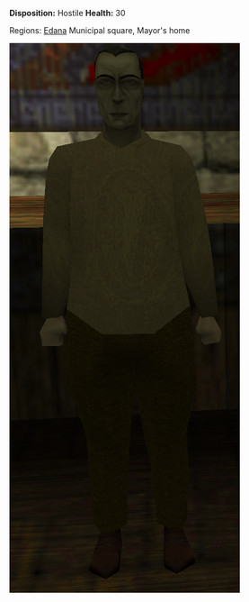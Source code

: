 **Disposition:** Hostile
**Health:** 30

Regions:
	[Edana](../../Regions/Edana/Edana.md)
		Municipal square, Mayor's home

![](../../articleassets/npc/npc-mayor.png)
